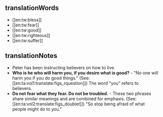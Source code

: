 ## translationWords

* [[en:tw:bless]]
* [[en:tw:fear]]
* [[en:tw:good]]
* [[en:tw:righteous]]
* [[en:tw:suffer]]

## translationNotes

* Peter has been instructing believers on how to live.
* **Who is he who will harm you, if you desire what is good?** - "No one will harm you if you do good things." (See:[[en:ta:vol1:translate:figs_rquestion]]) The word "you" refers to believers.
* **Do not fear what they fear. Do not be troubled.** - These two phrases share similar meanings and are combined for emphasis. (See:[[en:ta:vol2:translate:figs_doublet]]) "So stop being afraid of what people might do to you."
